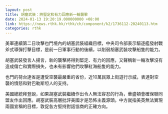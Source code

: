 ```yaml
---
layout: post
title: 胡塞武裝：將堅定和有力回應新一輪襲擊
date: 2024-01-13 19:20:19.000000000 +08:00
link: https://news.rthk.hk/rthk/ch/component/k2/1736112-20240113.htm
categories: rthk
---
```


美軍連續第二日攻擊也門境內的胡塞武裝組織目標，中央司令部表示驅逐艦發射戰斧式導彈打擊目標，是前一日軍事行動的後續，以削弱胡塞武裝攻擊船隻的能力。

胡塞武裝發言人揚言，新的襲擊將得到堅定、有力的回應，又聲稱新一輪攻擊沒有造成傷亡和實際損失，也未有影響他們攻擊紅海船隻的能力。

也門的荷台達省是遭受空襲最嚴重的省份，近10萬民眾上街遊行示威，表達對空襲的憤怒和對巴勒斯坦人的支持。

美國總統拜登說，如果胡塞武裝繼續作出令人無法容忍的行為，華盛頓會確保聯同盟友作出回應。胡塞武裝高層批評美國才是恐怖主義源頭。中方就指美英無法實現兩國宣稱的目標，敦促各方堅持對話協商的正確方向。
